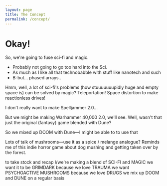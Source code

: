 ```yaml
---
layout: page
title: The Concept
permalink: /concept/
---
```


# Okay!

So, we're going to fuse sci-fi and magic.

- Probably not going to go too hard into the Sci.
- As much as I like all that technobabble with stuff like nanotech and such
- B-but... phased arrays..

Hmm, well, a lot of sci-fi's problems (how stuuuuuuupidly huge and empty space is) can be solved by magic? Teleportation! Space distortion to make reactionless drives!

I don't really want to make Spelljammer 2.0...

But we might be making Warhammer 40,000 2.0, we'll see. Well, wasn't that just the original (fantasy) game blended with Dune? 

So we mixed up DOOM with Dune—I might be able to to use that

Lots of talk of mushrooms—use it as a spice / melange analogue? Reminds me of this indie horror game about dog mushing and getting taken over by the forest.

to take stock and recap
I/we're making a blend of SCI-FI and MAGIC
we want it to be GRIMDARK because we love TRAUMA
we want PSYCHOACTIVE MUSHROOMS because we love DRUGS
we mix up DOOM and DUNE on a regular basis


